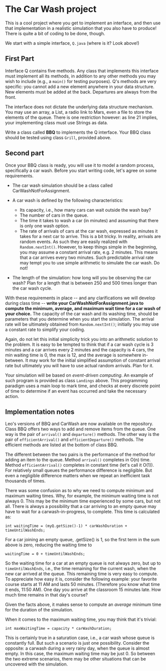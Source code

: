 # The Car Wash project

This is a cool project where you get to implement an interface, and then use that implementation in a realistic simulation that you also have to produce! There is quite a bit of coding to be done, though.

We start with a simple interface, `Q.java` (where is it? Look above!)

## First Part

Interface Q contains five methods. Any class that implements this interface must implement all its methods, in addition to any other methods you may wish to include (e.g., a `main()` for testing purposes). Q's methods are very specific: you cannot add a new element anywhere in your data structure. New elements must be added at the back. Departures are always from the front.

The interface does not dictate the underlying data structure mechanism. You may use an array, a List, a radio link to Mars, even a file to store the elements of the queue. There is one restriction however: as line 21 implies, your implementing class must use Strings as data.

Write a class called **BBQ** to implements the Q interface. Your BBQ class should be tested using class `Grill`, provided above.

## Second part

Once your BBQ class is ready, you will use it to model a random process, specifically a car wash. Before you start writing code, let's agree on some requirements.

* The car wash simulation should be a class called CarWashNotForAssignment.

* A car wash is defined by the following characteristics:
 
  * Its capacity, i.e., how many cars can wait outside the wash bay?
  * The number of cars in the queue.
  * The time it takes to wash a car (in minutes) and assuming that there is only one wash option.
  * The rate of arrivals of cars at the car wash, expressed as minutes it takes for a next car to arrive. This is a bit tricky. In reality, arrivals are random events. As such they are easily realized with `Random.nextInt()`. However, to keep things simple in the beginning, you may assume a constant arrival rate, e.g. 2 minutes. This means that a car arrives every two minutes. Such predictable arrival rate may tempt you to use simple arithmetic to simulate the car wash. Do not!
  
* The length of the simulation: how long will you be observing the car wash? Plan for a length that is between 250 and 500 times longer than the car wash cycle.

  
With these requirements in place -- and any clarifications we will develop during class time -- **write your CarWashNotForAssignment.java to compute the minimum, average, and maximum wait time for a car wash of your choice.** The capacity of the car wash and its washing time, should be parameters that you determine when you start the simulation. The arrival rate will be ultimately obtained from `Random.nextInt()`; initially you may use a constant rate to simplify your coding. 

Again, do not let this initial simplicity trick you into an arithmetic solution to the problem. It is easy to be tempted to think that if a car wash cycle is 3 minutes and a car arrives every 2 minutes and the capacity is 4 cars, the min waiting time is 0, the max is 12, and the average is somewhere in-between. It may work for the initial simplified assumption of constant arrival rate but ultimately you will have to use actual random arrivals. Plan for it.

Your simulation will be based on *event-driven computing*. An example of such program is provided as class `Landings` above. This programming paradigm uses a main loop to mark time, and checks at every discrete point of time to determine if an event has occurred and take the necessary action.

## Implementation notes

Leo's versions of BBQ and CarWash are now available on the repository. Class BBQ offers two ways to add and remove items from the queue. One way is the pair of `arrival()` and `departure()` methods. The other way is the pair of `efficientArrival()` and `efficientDeparture()` methods. The efficient methods are listed at the bottom of class BBQ.

The different between the two pairs is the performance of the method for adding an item to the queue. Method `arrival()` completes in O(n) time. Method `efficientArrival()` completes in constant time (let's call it O(1)). For relatively small queues the performance difference is negligible. But even a negligible difference matters when we repeat an inefficient task thousands of times.

There was some confusion as to why we need to compute minimum and maximum waiting times. Why, for example, the minimum waiting time is not always 0. This may be the minimum time experienced by some cars, but not all. There is always a possibility that a car arriving to an empty queue may have to wait for a carwash-in-progress, to complete. This time is calculated as:

`int waitingTime = (myQ.getSize()-1) * carWashDuration + timeUntilWashEnds;`

For a car joining an empty queue, .getSize() is 1, so the first term in the sum above is zero, reducing the waiting time to

`waitingTime = 0 + timeUntilWashEnds;`

So the waiting time for a car at an empty queue is not always zero, but up to `timeUntilWashEnds`, i.e., the time remaining for the current wash, when the new car arrived at the queue. This remaining time is very easy to compute. To appreciate how easy it is, consider the following example: your favorite course starts at 11 AM and lasts 50 minutes. (Therefore you know what time it ends, 11:50 AM). One day you arrive at the classroom 15 minutes late. How much time remains in that day's course?

Given the facts above, it makes sense to compute an *average*  minimum time for the duration of the simulation.

When it comes to the maximum waiting time, you may think that it's trivial:

`int maxWaitingTime = capacity * carWashDuration;`

This is certainly true in a saturation case, i.e., a car wash whose queue is constantly full. But such a scenario is just one possibility. Consider the opposite: a carwash during a very rainy day, when the queue is almost empty. In this case, the maximum waiting time may be just 0. So between the two extreme scenarios, there may be other situations that can be uncovered with the simulation.